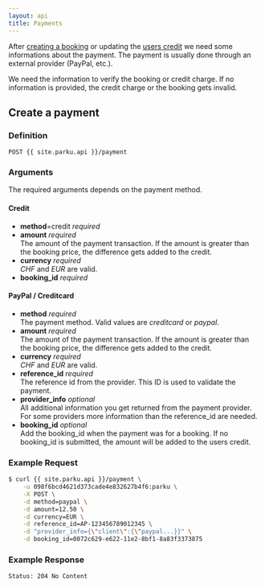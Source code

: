 ```yaml
---
layout: api
title: Payments
---
```


After [creating a booking][booking] or updating the [users credit][credit] we need some informations about the payment. The payment is usually done through an external provider (PayPal, etc.).

We need the information to verify the booking or credit charge. If no information is provided, the credit charge or the booking gets invalid.

## Create a payment

### Definition

```nginx
POST {{ site.parku.api }}/payment
```

### Arguments

The required arguments depends on the payment method.

#### Credit

* __method__=credit _required_
* __amount__ _required_<br/>
  The amount of the payment transaction. If the amount is greater than the booking price, the difference gets added to the credit.
* __currency__ _required_<br/>
  _CHF_ and _EUR_ are valid.
* __booking\_id__ _required_<br/>

#### PayPal / Creditcard

* __method__ _required_<br/>
  The payment method. Valid values are _creditcard_ or _paypal_.
* __amount__ _required_<br/>
  The amount of the payment transaction. If the amount is greater than the booking price, the difference gets added to the credit.
* __currency__ _required_<br/>
  _CHF_ and _EUR_ are valid.
* __reference\_id__ _required_<br/>
  The reference id from the provider. This ID is used to validate the payment.
* __provider\_info__ _optional_<br/>
  All additional information you get returned from the payment provider. For some providers more information than the reference_id are needed.
* __booking\_id__ _optional_<br/>
  Add the booking_id when the payment was for a booking. If no booking_id is submitted, the amount will be added to the users credit.

### Example Request

```sh
$ curl {{ site.parku.api }}/payment \
    -u 098f6bcd4621d373cade4e832627b4f6:parku \
    -X POST \
    -d method=paypal \
    -d amount=12.50 \
    -d currency=EUR \
    -d reference_id=AP-123456789012345 \
    -d "provider_info={\"client\":{\"paypal...}}" \
    -d booking_id=0072c629-e622-11e2-8bf1-8a83f3373875
```

### Example Response

```nginx
Status: 204 No Content
```

```

```




  [booking]:  /api/bookings/
  [credit]:   /api/credit/